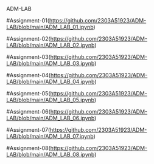 ADM-LAB

#Assignment-01(https://github.com/2303A51923/ADM-LAB/blob/main/ADM_LAB_01.ipynb)

#Assignment-02(https://github.com/2303A51923/ADM-LAB/blob/main/ADM_LAB_02.ipynb)

#Assignment-03(https://github.com/2303A51923/ADM-LAB/blob/main/ADM_LAB_03.ipynb)

#Assignment-04(https://github.com/2303A51923/ADM-LAB/blob/main/ADM_LAB_04.ipynb)

#Assignment-05(https://github.com/2303A51923/ADM-LAB/blob/main/ADM_LAB_05.ipynb)

#Assignment-06(https://github.com/2303A51923/ADM-LAB/blob/main/ADM_LAB_06.ipynb)

#Assignment-07(https://github.com/2303A51923/ADM-LAB/blob/main/ADM_LAB_07.ipynb)

#Assignment-08(https://github.com/2303A51923/ADM-LAB/blob/main/ADM_LAB_08.ipynb)


